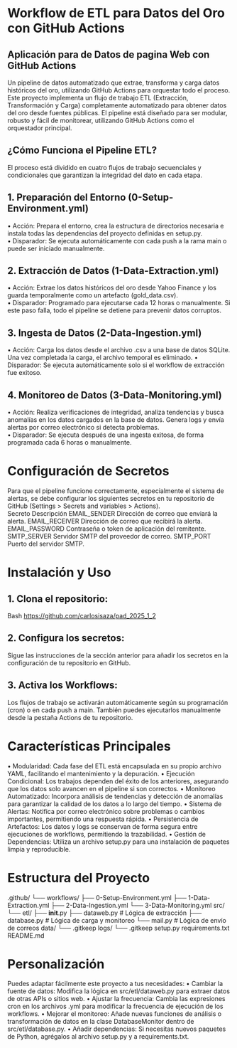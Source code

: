# Workflow de ETL para Datos del Oro con GitHub Actions
## Aplicación para de Datos de pagina Web con GitHub Actions
Un pipeline de datos automatizado que extrae, transforma y carga datos históricos del oro, utilizando GitHub Actions para orquestar todo el proceso.
Este proyecto implementa un flujo de trabajo ETL (Extracción, Transformación y Carga) completamente automatizado para obtener datos del oro desde fuentes públicas. El pipeline está diseñado para ser modular, robusto y fácil de monitorear, utilizando GitHub Actions como el orquestador principal.

## ¿Cómo Funciona el Pipeline ETL?
El proceso está dividido en cuatro flujos de trabajo secuenciales y condicionales que garantizan la integridad del dato en cada etapa.  
## 1.	Preparación del Entorno (0-Setup-Environment.yml)  
•	Acción: Prepara el entorno, crea la estructura de directorios necesaria e instala todas las dependencias del proyecto definidas en setup.py.  
•	Disparador: Se ejecuta automáticamente con cada push a la rama main o puede ser iniciado manualmente.  
## 2.	Extracción de Datos (1-Data-Extraction.yml)  
•	Acción: Extrae los datos históricos del oro desde Yahoo Finance y los guarda temporalmente como un artefacto (gold_data.csv).  
•	Disparador: Programado para ejecutarse cada 12 horas o manualmente. Si este paso falla, todo el pipeline se detiene para prevenir datos corruptos.  
## 3.	Ingesta de Datos (2-Data-Ingestion.yml)  
•	Acción: Carga los datos desde el archivo .csv a una base de datos SQLite. Una vez completada la carga, el archivo temporal es eliminado. 
•	Disparador: Se ejecuta automáticamente solo si el workflow de extracción fue exitoso.  
## 4.	Monitoreo de Datos (3-Data-Monitoring.yml)  
•	Acción: Realiza verificaciones de integridad, analiza tendencias y busca anomalías en los datos cargados en la base de datos. Genera logs y envía alertas por correo electrónico si detecta problemas.  
•	Disparador: Se ejecuta después de una ingesta exitosa, de forma programada cada 6 horas o manualmente.  

# Configuración de Secretos  
Para que el pipeline funcione correctamente, especialmente el sistema de alertas, se  debe configurar los siguientes secretos en tu repositorio de GitHub (Settings > Secrets and variables > Actions).  
Secreto	                    Descripción
EMAIL_SENDER	            Dirección de correo que enviará la alerta.
EMAIL_RECEIVER	            Dirección de correo que recibirá la alerta.
EMAIL_PASSWORD	            Contraseña o token de aplicación del remitente.
SMTP_SERVER	            Servidor SMTP del proveedor de correo.
SMTP_PORT	            Puerto del servidor SMTP.

# Instalación y Uso
## 1.	Clona el repositorio: 
Bash
https://github.com/carlosisaza/pad_2025_1_2
## 2.	Configura los secretos: 
Sigue las instrucciones de la sección anterior para añadir los secretos en la configuración de tu repositorio en GitHub.
## 3.	Activa los Workflows: 
Los flujos de trabajo se activarán automáticamente según su programación (cron) o en cada push a main. También puedes ejecutarlos manualmente desde la pestaña Actions de tu repositorio.

# Características Principales
•	Modularidad: Cada fase del ETL está encapsulada en su propio archivo YAML, facilitando el mantenimiento y la depuración.
•	Ejecución Condicional: Los trabajos dependen del éxito de los anteriores, asegurando que los datos solo avancen en el pipeline si son correctos.
•	Monitoreo Automatizado: Incorpora análisis de tendencias y detección de anomalías para garantizar la calidad de los datos a lo largo del tiempo.
•	Sistema de Alertas: Notifica por correo electrónico sobre problemas o cambios importantes, permitiendo una respuesta rápida.
•	Persistencia de Artefactos: Los datos y logs se conservan de forma segura entre ejecuciones de workflows, permitiendo la trazabilidad.
•	Gestión de Dependencias: Utiliza un archivo setup.py para una instalación de paquetes limpia y reproducible.

# Estructura del Proyecto
.github/
└── workflows/
    ├── 0-Setup-Environment.yml
    ├── 1-Data-Extraction.yml
    ├── 2-Data-Ingestion.yml
    └── 3-Data-Monitoring.yml
src/
└── etl/
    ├── __init__.py
    ├── dataweb.py          # Lógica de extracción
    ├── database.py         # Lógica de carga y monitoreo
    └── mail.py             # Lógica de envío de correos
data/
    └── .gitkeep
logs/
    └── .gitkeep
setup.py
requirements.txt
README.md

# Personalización
Puedes adaptar fácilmente este proyecto a tus necesidades:
•	Cambiar la fuente de datos: Modifica la lógica en src/etl/dataweb.py para extraer datos de otras APIs o sitios web.
•	Ajustar la frecuencia: Cambia las expresiones cron en los archivos .yml para modificar la frecuencia de ejecución de los workflows.
•	Mejorar el monitoreo: Añade nuevas funciones de análisis o transformación de datos en la clase DatabaseMonitor dentro de src/etl/database.py.
•	Añadir dependencias: Si necesitas nuevos paquetes de Python, agrégalos al archivo setup.py y a requirements.txt.

